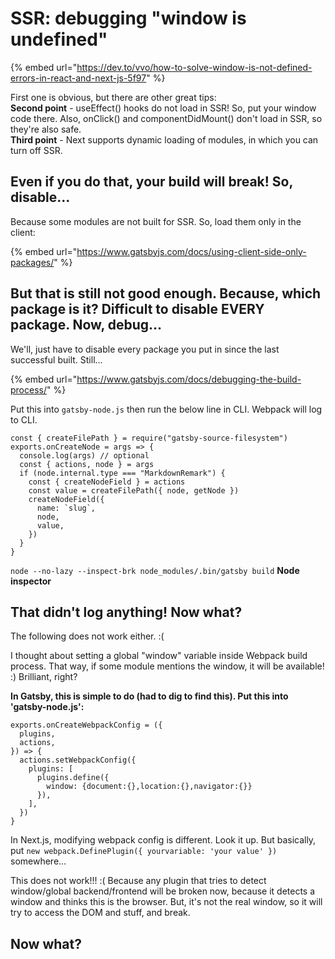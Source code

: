 # SSR: debugging "window is undefined"

{% embed url="https://dev.to/vvo/how-to-solve-window-is-not-defined-errors-in-react-and-next-js-5f97" %}

First one is obvious, but there are other great tips:  
**Second point** - useEffect\(\) hooks do not load in SSR! So, put your window code there. Also, onClick\(\) and componentDidMount\(\) don't load in SSR, so they're also safe.  
**Third point** - Next supports dynamic loading of modules, in which you can turn off SSR.

## Even if you do that, your build will break! So, disable...

Because some modules are not built for SSR. So, load them only in the client:

{% embed url="https://www.gatsbyjs.com/docs/using-client-side-only-packages/" %}

## But that is still not good enough. Because, which package is it? Difficult to disable EVERY package. Now, debug...

We'll, just have to disable every package you put in since the last successful built. Still...

{% embed url="https://www.gatsbyjs.com/docs/debugging-the-build-process/" %}

Put this into `gatsby-node.js` then run the below line in CLI. Webpack will log to CLI.

```text
const { createFilePath } = require("gatsby-source-filesystem")
exports.onCreateNode = args => {
  console.log(args) // optional
  const { actions, node } = args
  if (node.internal.type === "MarkdownRemark") {
    const { createNodeField } = actions
    const value = createFilePath({ node, getNode })
    createNodeField({
      name: `slug`,
      node,
      value,
    })
  }
}
```

`node --no-lazy --inspect-brk node_modules/.bin/gatsby build` **Node inspector**

## That didn't log anything! Now what? 

The following does not work either. :\(

I thought about setting a global "window" variable inside Webpack build process. That way, if some module mentions the window, it will be available! :\) Brilliant, right?

**In Gatsby, this is simple to do \(had to dig to find this\). Put this into 'gatsby-node.js':**

```text
exports.onCreateWebpackConfig = ({
  plugins,
  actions,
}) => {
  actions.setWebpackConfig({
    plugins: [
      plugins.define({
        window: {document:{},location:{},navigator:{}}
      }),
    ],
  })
}
```

In Next.js, modifying webpack config is different. Look it up. But basically, put `new webpack.DefinePlugin({ yourvariable: 'your value' })` somewhere...

This does not work!!! :\( Because any plugin that tries to detect window/global backend/frontend will be broken now, because it detects a window and thinks this is the browser. But, it's not the real window, so it will try to access the DOM and stuff, and break.

## Now what?



